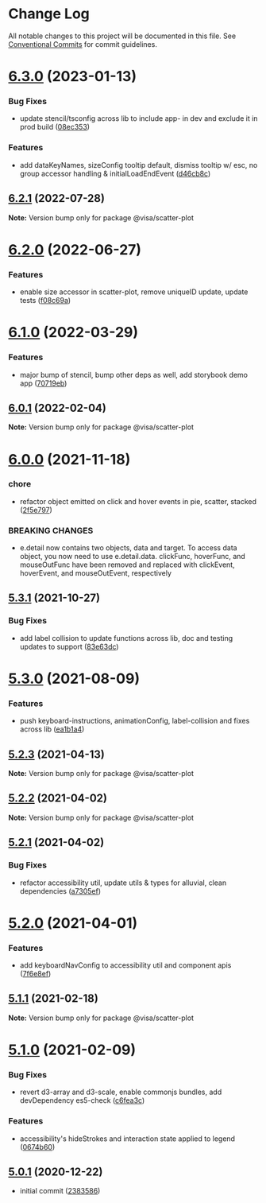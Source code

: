 # Change Log

All notable changes to this project will be documented in this file.
See [Conventional Commits](https://conventionalcommits.org) for commit guidelines.

# [6.3.0](https://github.com/visa/visa-chart-components/compare/@visa/scatter-plot@6.2.1...@visa/scatter-plot@6.3.0) (2023-01-13)

### Bug Fixes

- update stencil/tsconfig across lib to include app- in dev and exclude it in prod build ([08ec353](https://github.com/visa/visa-chart-components/commit/08ec35339ca384994333305c82f061b0e800262b))

### Features

- add dataKeyNames, sizeConfig tooltip default, dismiss tooltip w/ esc, no group accessor handling & initialLoadEndEvent ([d46cb8c](https://github.com/visa/visa-chart-components/commit/d46cb8c8b3187bc698af3f3604c3d5951fb66e03))

## [6.2.1](https://github.com/visa/visa-chart-components/compare/@visa/scatter-plot@6.2.0...@visa/scatter-plot@6.2.1) (2022-07-28)

**Note:** Version bump only for package @visa/scatter-plot

# [6.2.0](https://github.com/visa/visa-chart-components/compare/@visa/scatter-plot@6.1.0...@visa/scatter-plot@6.2.0) (2022-06-27)

### Features

- enable size accessor in scatter-plot, remove uniqueID update, update tests ([f08c69a](https://github.com/visa/visa-chart-components/commit/f08c69ab8b1ab65881db46e55837c2a4f6995bb9))

# [6.1.0](https://github.com/visa/visa-chart-components/compare/@visa/scatter-plot@6.0.1...@visa/scatter-plot@6.1.0) (2022-03-29)

### Features

- major bump of stencil, bump other deps as well, add storybook demo app ([70719eb](https://github.com/visa/visa-chart-components/commit/70719ebc7fa59dc169bcc7fea62b238bcfab6418))

## [6.0.1](https://github.com/visa/visa-chart-components/compare/@visa/scatter-plot@6.0.0...@visa/scatter-plot@6.0.1) (2022-02-04)

**Note:** Version bump only for package @visa/scatter-plot

# [6.0.0](https://github.com/visa/visa-chart-components/compare/@visa/scatter-plot@5.3.1...@visa/scatter-plot@6.0.0) (2021-11-18)

### chore

- refactor object emitted on click and hover events in pie, scatter, stacked ([2f5e797](https://github.com/visa/visa-chart-components/commit/2f5e797c2cc869733e5979a4c6e050f0cb1821b7))

### BREAKING CHANGES

- e.detail now contains two objects, data and target. To access data object, you now need to use e.detail.data. clickFunc, hoverFunc, and mouseOutFunc have been removed and replaced with clickEvent, hoverEvent, and mouseOutEvent, respectively

## [5.3.1](https://github.com/visa/visa-chart-components/compare/@visa/scatter-plot@5.3.0...@visa/scatter-plot@5.3.1) (2021-10-27)

### Bug Fixes

- add label collision to update functions across lib, doc and testing updates to support ([83e63dc](https://github.com/visa/visa-chart-components/commit/83e63dc352165a68aee9db4e7175fd241c13f523))

# [5.3.0](https://github.com/visa/visa-chart-components/compare/@visa/scatter-plot@5.2.3...@visa/scatter-plot@5.3.0) (2021-08-09)

### Features

- push keyboard-instructions, animationConfig, label-collision and fixes across lib ([ea1b1a4](https://github.com/visa/visa-chart-components/commit/ea1b1a478b3ea9bcf07e76551a45a9adaaacdb47))

## [5.2.3](https://github.com/visa/visa-chart-components/compare/@visa/scatter-plot@5.2.2...@visa/scatter-plot@5.2.3) (2021-04-13)

**Note:** Version bump only for package @visa/scatter-plot

## [5.2.2](https://github.com/visa/visa-chart-components/compare/@visa/scatter-plot@5.2.1...@visa/scatter-plot@5.2.2) (2021-04-02)

**Note:** Version bump only for package @visa/scatter-plot

## [5.2.1](https://github.com/visa/visa-chart-components/compare/@visa/scatter-plot@5.2.0...@visa/scatter-plot@5.2.1) (2021-04-02)

### Bug Fixes

- refactor accessibility util, update utils & types for alluvial, clean dependencies ([a7305ef](https://github.com/visa/visa-chart-components/commit/a7305ef85f8e6b17d47bfb5bfcfc307626ea8bba))

# [5.2.0](https://github.com/visa/visa-chart-components/compare/@visa/scatter-plot@5.1.0...@visa/scatter-plot@5.2.0) (2021-04-01)

### Features

- add keyboardNavConfig to accessibility util and component apis ([7f6e8ef](https://github.com/visa/visa-chart-components/commit/7f6e8efee3f3c5a865c44862a72bef498eee0289))

## [5.1.1](https://github.com/visa/visa-chart-components/compare/@visa/scatter-plot@5.1.0...@visa/scatter-plot@5.1.1) (2021-02-18)

**Note:** Version bump only for package @visa/scatter-plot

# [5.1.0](https://github.com/visa/visa-chart-components/compare/@visa/scatter-plot@5.0.1...@visa/scatter-plot@5.1.0) (2021-02-09)

### Bug Fixes

- revert d3-array and d3-scale, enable commonjs bundles, add devDependency es5-check ([c6fea3c](https://github.com/visa/visa-chart-components/commit/c6fea3c601dfc4650b52996721ead03a1b363e2b))

### Features

- accessibility's hideStrokes and interaction state applied to legend ([0674b60](https://github.com/visa/visa-chart-components/commit/0674b608e918964f9bbce2992e363bf24f9cb911))

## [5.0.1](https://github.com/visa/visa-chart-components/tree/%40visa/scatter-plot%405.0.1) (2020-12-22)

- initial commit ([2383586](https://github.com/visa/visa-chart-components/commit/238358698bb59b8f20f424eeedc7235f51e02037))
